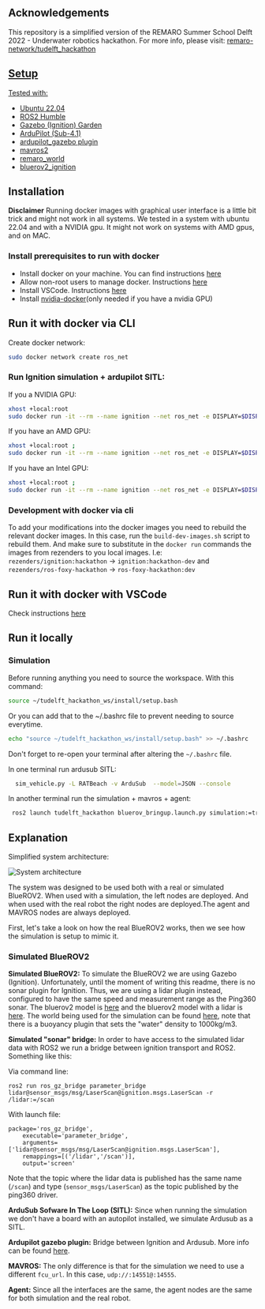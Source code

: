
## Acknowledgements

This repository is a simplified version of the REMARO Summer School Delft 2022 - Underwater robotics hackathon. For more info, please visit: <a href="https://github.com/remaro-network/tudelft_hackathon.git"> remaro-network/tudelft_hackathon

## Setup

Tested with:
- Ubuntu 22.04
- [ROS2 Humble](https://docs.ros.org/en/humble/Installation/Ubuntu-Install-Debians.html)
- [Gazebo (Ignition) Garden](https://gazebosim.org/docs/garden/install_ubuntu)
- [ArduPilot (Sub-4.1)](https://github.com/ArduPilot/ardupilot/tree/f2af3c7ed2907be914c41d8512654a77498d3870)
- [ardupilot_gazebo plugin](https://github.com/ArduPilot/ardupilot_gazebo/tree/ignition-garden)
- [mavros2](https://github.com/mavlink/mavros)
- [remaro_world](https://github.com/remaro-network/remaro_worlds/tree/ign-garden)
- [bluerov2_ignition](https://github.com/Rezenders/bluerov2_ignition)


## Installation

**Disclaimer**
Running docker images with graphical user interface is a little bit trick and might not work in all systems.
We tested in a system with ubuntu 22.04 and with a NVIDIA gpu.
It might not work on systems with AMD gpus, and on MAC.

### Install prerequisites to run with docker

- Install docker on your machine. You can find instructions [here](https://docs.docker.com/engine/install/ubuntu/)
- Allow non-root users to manage docker. Instructions [here](https://docs.docker.com/engine/install/linux-postinstall/#manage-docker-as-a-non-root-user)
- Install VSCode. Instructions [here](https://code.visualstudio.com/download)
- Install [nvidia-docker](https://docs.nvidia.com/datacenter/cloud-native/container-toolkit/install-guide.html#docker)(only needed if you have a nvidia GPU)


## Run it with docker via CLI

Create docker network:

```Bash
sudo docker network create ros_net
```

### Run Ignition simulation + ardupilot SITL:

If you a NVIDIA GPU:
```Bash
xhost +local:root
sudo docker run -it --rm --name ignition --net ros_net -e DISPLAY=$DISPLAY -v /tmp/.X11-unix:/tmp/.X11-unix:ro --gpus all ghcr.io/remaro-network/tudelft_hackathon:nvidia ros2 launch tudelft_hackathon bluerov_ign_sim.launch.py ardusub:=true mavros_url:='bluerov:14551'
```

If you have an AMD GPU:
```Bash
xhost +local:root ;
sudo docker run -it --rm --name ignition --net ros_net -e DISPLAY=$DISPLAY -v /tmp/.X11-unix:/tmp/.X11-unix:ro --device=/dev/dri --group-add video  ghcr.io/remaro-network/tudelft_hackathon:non-nvidia ros2 launch tudelft_hackathon bluerov_ign_sim.launch.py ardusub:=true mavros_url:='bluerov:14551'
```

If you have an Intel GPU:
```Bash
xhost +local:root ;
sudo docker run -it --rm --name ignition --net ros_net -e DISPLAY=$DISPLAY -v /tmp/.X11-unix:/tmp/.X11-unix:ro --device=/dev/dri:/dev/dri  ghcr.io/remaro-network/tudelft_hackathon:non-nvidia ros2 launch tudelft_hackathon bluerov_ign_sim.launch.py ardusub:=true mavros_url:='bluerov:14551'
```

### Development with docker via cli

To add your modifications into the docker images you need to rebuild the relevant docker images.
In this case, run the `build-dev-images.sh` script to rebuild them. And make sure to substitute in the `docker run` commands the images from rezenders to you local images. I.e: `rezenders/ignition:hackathon` -> `ignition:hackathon-dev` and  `rezenders/ros-foxy-hackathon` -> `ros-foxy-hackathon:dev`

## Run it with docker with VSCode

Check instructions [here](https://github.com/remaro-network/tudelft_hackathon/blob/ros2/dockerfiles/ros1-2-ignition/README.md)

## Run it locally

### Simulation
Before running anything you need to source the workspace. With this command:

```Bash
source ~/tudelft_hackathon_ws/install/setup.bash
```

Or you can add that to the ~/.bashrc file to prevent needing to source everytime.

```Bash
echo "source ~/tudelft_hackathon_ws/install/setup.bash" >> ~/.bashrc
```
Don't forget to re-open your terminal after altering the `~/.bashrc` file.

In one terminal run ardusub SITL:
```Bash
  sim_vehicle.py -L RATBeach -v ArduSub  --model=JSON --console
```

In another terminal run the simulation + mavros + agent:
```Bash
 ros2 launch tudelft_hackathon bluerov_bringup.launch.py simulation:=true ardusub:=false
```


## Explanation

Simplified system architecture:

![System architecture](https://user-images.githubusercontent.com/20564040/174649275-41a2d0bd-54ed-485f-bfcb-36ffe94dd11c.png)

The system was designed to be used both with a real or simulated BlueROV2. When
used with a simulation, the left nodes are deployed. And when used with the real
robot the right nodes are deployed.The agent and MAVROS nodes are always deployed.

First, let's take a look on how the real BlueROV2 works, then we see how the simulation
is setup to mimic it.


### Simulated BlueROV2

**Simulated BlueROV2:** To simulate the BlueROV2 we are using Gazebo (Ignition). Unfortunately, until the moment of writing this readme, there is no sonar plugin for Ignition. Thus, we are using a lidar plugin instead, configured to have the same speed and measurement range as the Ping360 sonar. The bluerov2 model is [here](https://github.com/Rezenders/bluerov2_ignition/blob/main/models/bluerov2/model.sdf) and the bluerov2 model with a lidar is [here](https://github.com/Rezenders/bluerov2_ignition/blob/main/models/bluerov2_lidar/model.sdf). The world being used for the simulation can be found [here](https://github.com/remaro-network/remaro_worlds/blob/ign-garden/worlds/room_walls.world), note that there is a buoyancy plugin that sets the "water" density to 1000kg/m3.

**Simulated "sonar" bridge:**  In order to have access to the simulated lidar data with ROS2 we run a bridge between ignition transport and ROS2. Something like this:

Via command line:
```
ros2 run ros_gz_bridge parameter_bridge lidar@sensor_msgs/msg/LaserScan@ignition.msgs.LaserScan -r /lidar:=/scan
```

With launch file:
```
package='ros_gz_bridge',
    executable='parameter_bridge',
    arguments=['lidar@sensor_msgs/msg/LaserScan@ignition.msgs.LaserScan'],
    remappings=[('/lidar','/scan')],
    output='screen'
```

Note that the topic where the lidar data is published has the same name (`/scan`) and type (`sensor_msgs/LaserScan`) as the topic published by the ping360 driver.

**ArduSub Sofware In The Loop (SITL):** Since when running the simulation we don't have a board with an autopilot installed, we simulate Ardusub as a SITL.

**Ardupilot gazebo plugin:** Bridge between Ignition and Ardusub. More info can be found [here](https://gazebosim.org/api/gazebo/7.0/ardupilot.html).

**MAVROS:** The only difference is that for the simulation we need to use a different `fcu_url`. In this case, `udp://:14551@:14555`.

**Agent:** Since all the interfaces are the same, the agent nodes are the same for both simulation and the real robot.
